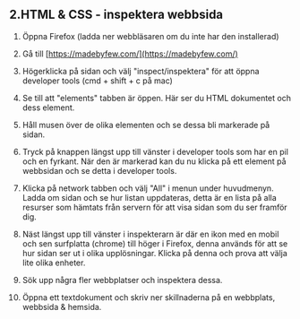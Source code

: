 ## 2.HTML & CSS - inspektera webbsida

1. Öppna Firefox (ladda ner webbläsaren om du inte har den installerad)

1. Gå till [https://madebyfew.com/](https://madebyfew.com/)

1. Högerklicka på sidan och välj "inspect/inspektera" för att öppna developer tools (cmd + shift + c på mac)

1. Se till att "elements" tabben är öppen. Här ser du HTML dokumentet och dess element.

1. Håll musen över de olika elementen och se dessa bli markerade på sidan.

1. Tryck på knappen längst upp till vänster i developer tools som har en pil och en fyrkant. När den är markerad kan du nu klicka på ett element på webbsidan och se detta i developer tools.

1. Klicka på network tabben och välj "All" i menun under huvudmenyn. Ladda om sidan och se hur listan uppdateras, detta är en lista på alla resurser som hämtats från servern för att visa sidan som du ser framför dig.

1. Näst längst upp till vänster i inspekterarn är där en ikon med en mobil och sen surfplatta (chrome) till höger i Firefox, denna används för att se hur sidan ser ut i olika upplösningar. Klicka på denna och prova att välja lite olika enheter.

1. Sök upp några fler webbplatser och inspektera dessa.

1. Öppna ett textdokument och skriv ner skillnaderna på en webbplats, webbsida & hemsida.